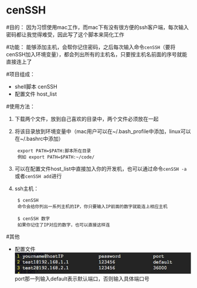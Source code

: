cenSSH
======
#目的：
因为习惯使用mac工作，而mac下有没有很方便的ssh客户端，每次输入密码都让我觉得难受，因此写了这个脚本来简化工作

#功能：
能够添加主机，会帮你记住密码，之后每次输入命令`cenSSH`（要将cenSSH加入环境变量），都会列出所有的主机名，只要按主机名前面的序号就能直接连上了

#项目组成：
- shell脚本 cenSSH
- 配置文件 host_list

#使用方法：
1. 下载两个文件，放到自己喜欢的目录中，两个文件必须放在一起
2. 将该目录放到环境变量中（mac用户可以在~/.bash_profile中添加，linux可以在~/.bashrc中添加）
	
		export PATH=$PATH:脚本所在目录
		例如 export PATH=$PATH:~/code/
3. 可以在配置文件host_list中直接加入你的开发机，也可以通过命令`cenSSH -a`或者`cenSSH add`进行
4. ssh主机：
		
		$ cenSSH
		命令会给你列出一系列主机的IP，你只要输入IP前面的数字就能连上相应主机
		
		$ cenSSH 数字
		如果你记住了IP对应的数字，也可以直接这样连

#其他
- 配置文件  
![配置文件](conf.png)
port那一列输入default表示默认端口，否则输入具体端口号